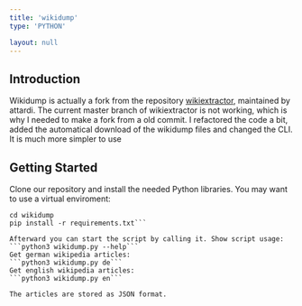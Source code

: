 ```yaml
---
title: 'wikidump'
type: 'PYTHON'

layout: null
---
```


## Introduction
Wikidump is actually a fork from the repository [wikiextractor](https://github.com/attardi/wikiextractor), maintained by attardi. The current master branch of wikiextractor is not working, which is why I needed to make a fork from a old commit. I refactored the code a bit, added the automatical download of the wikidump files and changed the CLI. It is much more simpler to use

## Getting Started
Clone our repository and install the needed Python libraries. You may want to use a virtual enviroment:
```https://github.com/NewsPipe/wikidump.git
cd wikidump
pip install -r requirements.txt```

Afterward you can start the script by calling it. Show script usage:
```python3 wikidump.py --help```
Get german wikipedia articles:
```python3 wikidump.py de```
Get english wikipedia articles:
```python3 wikidump.py en```

The articles are stored as JSON format. 
